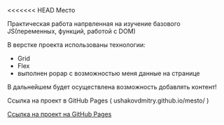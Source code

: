<<<<<<< HEAD
Место

Практическая работа напрвленная на изучение базового JS(переменных, функций, работой с DOM)

В верстке проекта использованы технологии:

- Grid
- Flex
- выполнен popap с возможностью меня данные на странице

В дальнейшем будет осуществлена возможность добавлять контент!

Ссылка на проект в GitHub Pages ( ushakovdmitry.github.io/mesto/ )

[Ссылка на проект на GitHub Pages](https://ushakovdmitry.github.io/mesto/)

